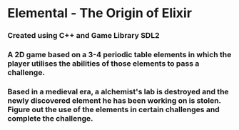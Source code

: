 # Elemental - The Origin of Elixir

### Created using C++ and Game Library SDL2

### A 2D game based on a 3-4 periodic table elements in which the player utilises the abilities of those elements to pass a challenge.

### Based in a medieval era, a alchemist's lab is destroyed and the newly discovered element he has been working on is stolen. Figure out the use of the elements in certain challenges and complete the challenge. 